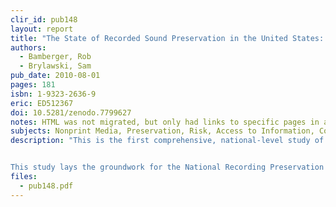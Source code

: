 ```yaml
---
clir_id: pub148
layout: report
title: "The State of Recorded Sound Preservation in the United States: A National Legacy at Risk in the Digital Age"
authors: 
  - Bamberger, Rob
  - Brylawski, Sam
pub_date: 2010-08-01
pages: 181
isbn: 1-9323-2636-9
eric: ED512367
doi: 10.5281/zenodo.7799627
notes: HTML was not migrated, but only had links to specific pages in a pdf
subjects: Nonprint Media, Preservation, Risk, Access to Information, Copyrights, Federal Legislation, State Legislation, Barriers, Archives, Library Materials, Problems, Technology, Metadata, Storage, Best Practices, Library Education, Curriculum Development
description: "This is the first comprehensive, national-level study of the state of sound recording preservation ever conducted in the U.S. The authors, Rob Bamberger and Sam Brylawski, have produced a study outlining the web of interlocking issues that now threaten the long-term survival of our sound recording history. This study tells us that major areas of America’s recorded sound heritage have already been destroyed or remain inaccessible to the public. It suggests that the lack of conformity between federal and state laws may adversely affect the long-term survival of pre-1972-era sound recordings in particular. And, it warns that the continued lack of national coordination among interested parties in the public and private sectors, in addressing the challenges in preservation, professional education and public access, may not yet be arresting permanent loss of irreplaceable sound recordings in all genres.


This study lays the groundwork for the National Recording Preservation Plan that was mandated under the National Recording Preservation Act of 2000 and will be published by the Library of Congress later in 2010. The National Recording Preservation Plan will make specific recommendations for addressing the complex problems revealed by The State of Recorded Sound Preservation in the United States."
files:
  - pub148.pdf
---
```

